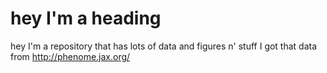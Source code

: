 # hey I'm a heading

hey I'm a repository that has lots of data and figures n' stuff
I got that data from
http://phenome.jax.org/
